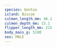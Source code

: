 ```yaml
---
species: Gentoo
island: Biscoe
culmen_length_mm: 46.1
culmen_depth_mm: 15.1
flipper_length_mm: 215
body_mass_g: 5100
sex: MALE
---
```

